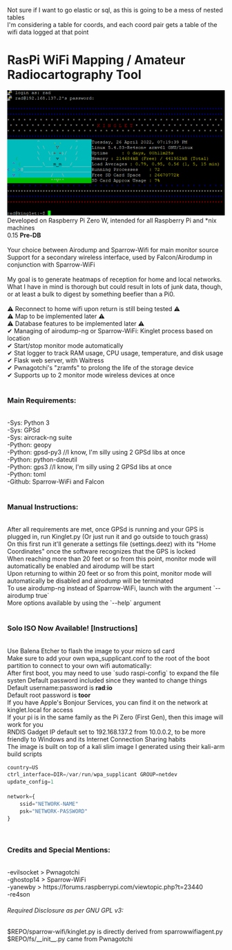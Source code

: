 Not sure if I want to go elastic or sql, as this is going to be a mess of nested tables <br>
I'm considering a table for coords, and each coord pair gets a table of the wifi data logged at that point <br>
# RasPi WiFi Mapping / Amateur Radiocartography Tool
![Image](https://github.com/radiocartographyenthusiast/Kinglet/blob/main/kinglet-ssh.png?raw=true) <br>
Developed on Raspberry Pi Zero W, intended for all Raspberry Pi and \*nix machines <br>
0.15 <b>Pre-DB</b> <br>
 <br>
Your choice between Airodump and Sparrow-Wifi for main monitor source <br>
Support for a secondary wireless interface, used by Falcon/Airodump in conjunction with Sparrow-WiFi <br>
<br>
My goal is to generate heatmaps of reception for home and local networks. What I have in mind is thorough but could result in lots of junk data, though, or at least a bulk to digest by something beefier than a Pi0. <br>
 <br>
⚠ Reconnect to home wifi upon return is still being tested ⚠ <br>
⚠ Map to be implemented later ⚠ <br>
⚠ Database features to be implemented later ⚠ <br>
✔ Managing of airodump-ng or Sparrow-WiFi: Kinglet process based on location <br>
✔ Start/stop monitor mode automatically <br>
✔ Stat logger to track RAM usage, CPU usage, temperature, and disk usage <br>
✔ Flask web server, with Waitress <br>
✔ Pwnagotchi's "zramfs" to prolong the life of the storage device <br>
✔ Supports up to 2 monitor mode wireless devices at once <br>
 <br>
<h3>Main Requirements:</h3> <br>
-Sys: Python 3 <br>
-Sys: GPSd <br>
-Sys: aircrack-ng suite <br>
-Python: geopy <br>
-Python: gpsd-py3 //I know, I'm silly using 2 GPSd libs at once<br>
-Python: python-dateutil <br>
-Python: gps3 //I know, I'm silly using 2 GPSd libs at once<br>
-Python: toml <br>
-Github: Sparrow-WiFi and Falcon <br>
 <br>
<h3>Manual Instructions:</h3> <br>
After all requirements are met, once GPSd is running and your GPS is plugged in, run Kinglet.py (Or just run it and go outside to touch grass) <br>
On this first run it'll generate a settings file (settings.deez) with its "Home Coordinates" once the software recognizes that the GPS is locked <br>
When reaching more than 20 feet or so from this point, monitor mode will automatically be enabled and airodump will be start <br>
Upon returning to within 20 feet or so from this point, monitor mode will automatically be disabled and airodump will be terminated <br>
To use airodump-ng instead of Sparrow-WiFi, launch with the argument `--airodump true` <br>
More options available by using the `--help` argument <br>
 <br>
<h3>Solo ISO Now Available! [Instructions]</h3> <br>
Use Balena Etcher to flash the image to your micro sd card <br>
Make sure to add your own wpa_supplicant.conf to the root of the boot partition to connect to your own wifi automatically: <br>
After first boot, you may need to use `sudo raspi-config` to expand the file systen <br?
<b>Default password included</b> since they wanted to change things<br>
Default username:password is <b>rad</b>:<b>io</b> <br>
Default root password is <b>toor</b> <br>
If you have Apple's Bonjour Services, you can find it on the network at kinglet.local for access <br>
If your pi is in the same family as the Pi Zero (First Gen), then this image will work for you <br>
RNDIS Gadget IP default set to 192.168.137.2 from 10.0.0.2, to be more friendly to Windows and its Internet Connection Sharing habits <br>
The image is built on top of a kali slim image I generated using their kali-arm build scripts <br>

``` python
country=US
ctrl_interface=DIR=/var/run/wpa_supplicant GROUP=netdev
update_config=1

network={
    ssid="NETWORK-NAME"
    psk="NETWORK-PASSWORD"
}
```
<br>
<h3>Credits and Special Mentions:</h3> <br>
-evilsocket > Pwnagotchi <br>
-ghostop14 > Sparrow-WiFi <br>
-yanewby > https://forums.raspberrypi.com/viewtopic.php?t=23440 <br>
-re4son
<h6>Required Disclosure as per GNU GPL v3:</h6>
$REPO/sparrow-wifi/kinglet.py is directly derived from sparrowwifiagent.py <br>
$REPO/fs/__init__.py came from Pwnagotchi <br>
